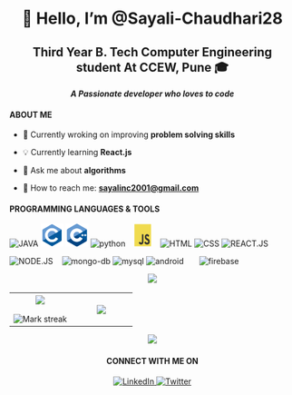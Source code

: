 <h1 align="center">👋 Hello, I’m @Sayali-Chaudhari28</h1>

<h2 align="center"<br> Third Year B. Tech Computer Engineering student At CCEW, Pune  🎓</h2>

<p align="center" >
  <b><i>A Passionate developer who loves to code</i></b>
</p>

#### ABOUT ME

- 🌱 Currently wroking on improving **problem solving skills** 

- 💡 Currently learning **React.js**

- 💬 Ask me about **algorithms** 
 
- 📧 How to reach me: **sayalinc2001@gmail.com**


#### PROGRAMMING LANGUAGES & TOOLS
<p>
  <img src="https://cdn.freebiesupply.com/logos/large/2x/java-logo-png-transparent.png" alt="JAVA" style="width:40px; height:40px"; target='_blank'>
  <img src="https://raw.githubusercontent.com/devicons/devicon/master/icons/c/c-original.svg" alt="C-programming" style="width:40px; height:40px"; target='_blank'>
  <img src="https://raw.githubusercontent.com/devicons/devicon/master/icons/cplusplus/cplusplus-original.svg" alt="cpp" style="width:40px; height:40px";>
  <img src="https://cdn.worldvectorlogo.com/logos/python-5.svg" alt="python" style="width:40px; height:40px";>&nbsp;&nbsp;&nbsp;
  <img src="https://raw.githubusercontent.com/devicons/devicon/master/icons/javascript/javascript-original.svg" alt="JAVASCRIPT" style="width:30px; height:40px";>&nbsp;&nbsp;&nbsp;
  <img src="https://cdn.pixabay.com/photo/2017/08/05/11/16/logo-2582748_1280.png" alt="HTML" style="width:40px; height:40px";>
  <img src="https://cdn.freebiesupply.com/logos/large/2x/css3-logo-png-transparent.png" alt="CSS" style="width:60px; height:40px";>
  <img src="https://cdn4.iconfinder.com/data/icons/logos-3/600/React.js_logo-512.png" alt="REACT.JS" style="width:40px; height:40px";>&nbsp;&nbsp;
</p>
<p>
  <img src="https://www.techwell.com/sites/default/files/stories/images/cropped_teasers/Beth%20Romanik/2019/node-js-tutorial.png" alt="NODE.JS" style="width:40px; height:40px";>&nbsp;&nbsp;&nbsp;
  <img src="https://cdn.worldvectorlogo.com/logos/mongodb-icon-1.svg" alt="mongo-db" style="width:40px; height:40px";>
  <img src="https://www.svgrepo.com/show/303251/mysql-logo.svg" alt="mysql" style="width:40px; height:40px";>
  <img src="https://cdn.worldvectorlogo.com/logos/android.svg" alt="android" style="width:40px; height:40px";>&nbsp;&nbsp;&nbsp;&nbsp;&nbsp;&nbsp;
  <img src="https://cdn.worldvectorlogo.com/logos/firebase-1.svg" alt="firebase" style="width:40px; height:40px";>
</p>

<p  align="center">
  <img src="https://user-images.githubusercontent.com/73097560/115834477-dbab4500-a447-11eb-908a-139a6edaec5c.gif"> 
</p>

<p  align="center">
  <table border="0" align="center">
    <tr border="0">
      <td width="50%" align="center">
        <img  align="center"  src="https://github-readme-stats.vercel.app/api/?username=Sayali-Chaudhari28&count_private=true&theme=tokyonight&showicons=true" />
        <br></br>
        <img  title="🔥 Get streak stats for your profile at git.io/streak-stats" alt="Mark streak" src="https://github-readme-streak-stats.herokuapp.com/?user=Sayali-Chaudhari28&theme=tokyonight" />
      </td>
      <td width="50%" align="center">
        <img  align="center"  src="https://github-readme-stats.vercel.app/api/top-langs/?username=Sayali-Chaudhari28&theme=tokyonight"/>
      </td>
    </tr>
  </table>

<p  align="center">
  <img src="https://user-images.githubusercontent.com/73097560/115834477-dbab4500-a447-11eb-908a-139a6edaec5c.gif"> 
</p>

<p align="center">
  <div align="center">
    <h4><b>CONNECT WITH ME ON</b></h4>
    <a href="www.linkedin.com/in/snc28" target="blank">
      <img src="https://cdn.icon-icons.com/icons2/2201/PNG/512/linkedin_logo_square_icon_134016.png" alt="LinkedIn" style="width:42px;height:42px";>
    </a>
    <a href="https://twitter.com/SayaliC03632508" target="blank">
      <img src="https://www.shareicon.net/data/2017/06/28/888030_logo_512x512.png" alt="Twitter" style="width:42px;height:42px";>
    </a>
  </div>
</p>
<!---
Sayalinc28/Sayalinc28 is a ✨ special ✨ repository because its `README.md` (this file) appears on your GitHub profile.
You can click the Preview link to take a look at your changes.
--->
